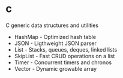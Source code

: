 # c
C generic data structures and utilities
- HashMap - Optimized hash table
- JSON - Ligthweight JSON parser
- List - Stacks, queues, deques, linked lists
- SkipList - Fast CRUD operations on a list
- Timer - Concurrent timers and chronos
- Vector - Dynamic growable array

